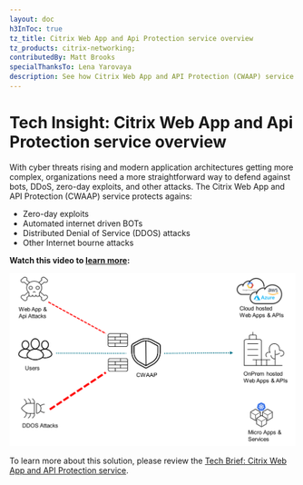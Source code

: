 ```yaml
---
layout: doc
h3InToc: true
tz_title: Citrix Web App and Api Protection service overview
tz_products: citrix-networking;
contributedBy: Matt Brooks
specialThanksTo: Lena Yarovaya
description: See how Citrix Web App and API Protection (CWAAP) service can provide effective security against BOTs, DDoS, zero-day exploits, and other attacks.
---
```

# Tech Insight: Citrix Web App and Api Protection service overview

With cyber threats rising and modern application architectures getting more complex, organizations need a more straightforward way to defend against bots, DDoS, zero-day exploits, and other attacks. The Citrix Web App and API Protection (CWAAP) service protects agains:

*  Zero-day exploits
*  Automated internet driven BOTs
*  Distributed Denial of Service (DDOS) attacks
*  Other Internet bourne attacks

**Watch this video to [learn more](https://www.youtube.com/watch?v=kF239VdXwz0):**

[![Tech Insight: Citrix Web App and Api Protection service overview](/en-us/tech-zone/learn/media/tech-insights_citrix-web-app-and-api-protection_overview.png)](https://www.youtube.com/watch?v=kF239VdXwz0)

To learn more about this solution, please review the [Tech Brief: Citrix Web App and API Protection service](/en-us/tech-zone/learn/tech-briefs/citrix-waap.html).
